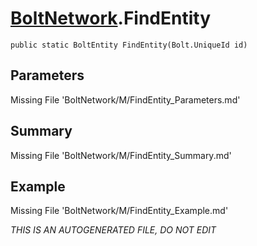 # [BoltNetwork](Types/BoltNetwork.md).FindEntity
`public static BoltEntity FindEntity(Bolt.UniqueId id)`
## Parameters
Missing File 'BoltNetwork/M/FindEntity_Parameters.md'
## Summary
Missing File 'BoltNetwork/M/FindEntity_Summary.md'
## Example
Missing File 'BoltNetwork/M/FindEntity_Example.md'

*THIS IS AN AUTOGENERATED FILE, DO NOT EDIT*
